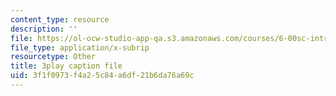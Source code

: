 ```yaml
---
content_type: resource
description: ''
file: https://ol-ocw-studio-app-qa.s3.amazonaws.com/courses/6-00sc-introduction-to-computer-science-and-programming-spring-2011/3f1f0973f4a25c84a6df21b6da76a69c_yVkt3Px4KHA.vtt
file_type: application/x-subrip
resourcetype: Other
title: 3play caption file
uid: 3f1f0973-f4a2-5c84-a6df-21b6da76a69c
---
```

